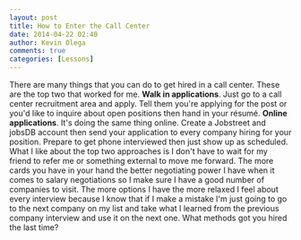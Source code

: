 ```yaml
---
layout: post
title: How to Enter the Call Center
date: 2014-04-22 02:40
author: Kevin Olega
comments: true
categories: [Lessons]
---
```

There are many things that you can do to get hired in a call center. These are the top two that worked for me.   **Walk in applications**. Just go to a call center recruitment area and apply. Tell them you're applying for the post or you'd like to inquire about open positions then hand in your résumé.  **Online applications**. It's doing the same thing online. Create a Jobstreet and jobsDB account then send your application to every company hiring for your position. Prepare to get phone interviewed then just show up as scheduled.  What I like about the top two approaches is I don't have to wait for my friend to refer me or something external to move me forward. The more cards you have in your hand the better negotiating power I have when it comes to salary negotiations so I make sure I have a good number of companies to visit. The more options I have the more relaxed I feel about every interview because I know that if I make a mistake I'm just going to go to the next company on my list and take what I learned from the previous company interview and use it on the next one.  What methods got you hired the last time?
